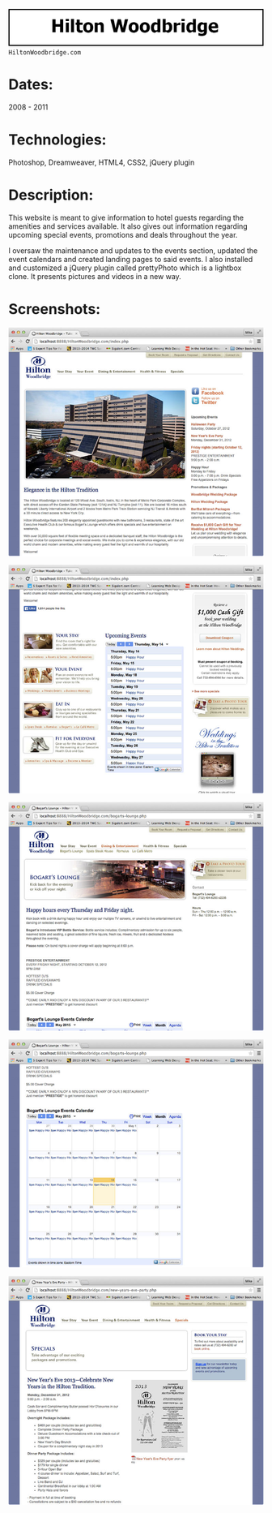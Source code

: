 ![Title](github/github_title_hwh.gif)  
`HiltonWoodbridge.com`  

# Dates:  
2008 - 2011  
# Technologies:  
Photoshop, Dreamweaver, HTML4, CSS2, jQuery plugin
# Description:  
This website is meant to give information to hotel guests regarding the amenities and services available.  It also gives out information regarding upcoming special events, promotions and deals throughout the year.  

I oversaw the maintenance and updates to the events section, updated the event calendars and created landing pages to said events.  I also installed and customized a jQuery plugin called prettyPhoto which is a lightbox clone.  It presents pictures and videos in a new way. 
# Screenshots:
![Screenshot](github/github_screenshot_hwh1.jpg)  

![Screenshot](github/github_screenshot_hwh2.jpg)  

![Screenshot](github/github_screenshot_hwh3.jpg)  

![Screenshot](github/github_screenshot_hwh4.jpg)  

![Screenshot](github/github_screenshot_hwh5.jpg)  
